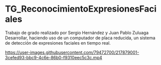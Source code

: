 # TG_ReconocimientoExpresionesFaciales

Trabajo de grado realizado por Sergio Hernández y Juan Pablo Zuluaga Desarrollar, haciendo uso de un computador de placa reducida, un sistema de detección de expresiones faciales en tiempo real.


https://user-images.githubusercontent.com/79472700/217879001-3cefed93-bbc9-4c6e-86b0-f9310eec5c3c.mp4

